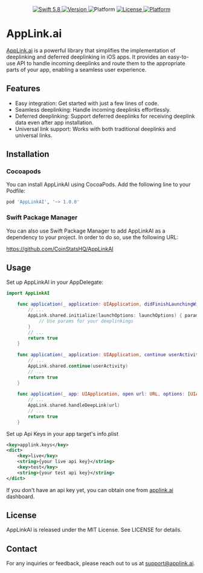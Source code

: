 
<p align="center">
<a href="https://developer.apple.com/swift/">
<img src="https://img.shields.io/badge/Swift-5.8-orange.svg?style=flat" alt="Swift 5.8">
</a>
<a href="https://cocoapods.org/pods/AppLinkAI">
<img src="https://img.shields.io/cocoapods/v/AppLinkAI.svg?style=flat" alt="Version">
</a>
<img src="https://img.shields.io/badge/spm-v1.0.5-orange.svg?style=flat" alt="Platform">
<a href="https://cocoapods.org/pods/Unrealm">
<img src="https://img.shields.io/cocoapods/l/AppLinkAI.svg?style=flat" alt="License">
</a>
<a href="https://cocoapods.org/pods/Unrealm">
<img src="https://img.shields.io/cocoapods/p/AppLinkAI.svg?style=flat" alt="Platform">
</a>
</p>

# AppLink.ai

[AppLink.ai](https://applink.ai) is a powerful library that simplifies the implementation of deeplinking and deferred deeplinking in iOS apps. It provides an easy-to-use API to handle incoming deeplinks and route them to the appropriate parts of your app, enabling a seamless user experience.

## Features

- Easy integration: Get started with just a few lines of code.
- Seamless deeplinking: Handle incoming deeplinks effortlessly.
- Deferred deeplinking: Support deferred deeplinks for receiving deeplink data even after app installation.
- Universal link support: Works with both traditional deeplinks and universal links.

## Installation

### Cocoapods
You can install AppLinkAI using CocoaPods. Add the following line to your Podfile:

```ruby
pod 'AppLinkAI', '~> 1.0.0'
```

### Swift Package Manager
You can also use Swift Package Manager to add AppLinkAI as a dependency to your project. In order to do so, use the following URL:

https://github.com/CoinStatsHQ/AppLinkAI

## Usage

Set up AppLinkAI in your AppDelegate:

```Swift
import AppLinkAI

    func application(_ application: UIApplication, didFinishLaunchingWithOptions launchOptions: [UIApplication.LaunchOptionsKey: Any]?) -> Bool {
        // ...
        AppLink.shared.initialize(launchOptions: launchOptions) { params, error in
            // Use params for your deeplinkings
        }
        // ...
        return true
    }
    
    func application(_ application: UIApplication, continue userActivity: NSUserActivity, restorationHandler: @escaping ([UIUserActivityRestoring]?) -> Void) -> Bool {
        // ...
        AppLink.shared.continue(userActivity)
        // ...
        return true
    }
    
    func application(_ app: UIApplication, open url: URL, options: [UIApplication.OpenURLOptionsKey : Any] = [:]) -> Bool {
        // ...
        AppLink.shared.handleDeepLink(url)
        // ...
        return true
    }        
```

Set up Api Keys in your app target's info.plist
```xml
<key>applink.keys</key>
<dict>
    <key>live</key>
    <string>{your live api key}</string>
    <key>test</key>
    <string>{your test api key}</string>
</dict>
```

If you don't have an api key yet, you can obtain one from [applink.ai](https://applink.ai) dashboard.

## License

AppLinkAI is released under the MIT License. 
See LICENSE for details.

## Contact

For any inquiries or feedback, please reach out to us at support@applink.ai.
